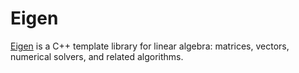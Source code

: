 Eigen
===
[Eigen](http://eigen.tuxfamily.org/index.php?title=Main_Page) 
is a C++ template library for linear algebra: matrices, vectors, numerical solvers, and related algorithms.
